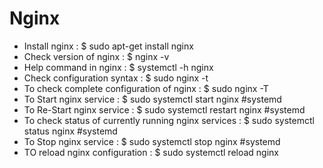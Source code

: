 # Nginx

- Install nginx : \$ sudo apt-get install nginx
- Check version of nginx : \$ nginx -v
- Help command in nginx : \$ systemctl -h nginx
- Check configuration syntax : \$ sudo nginx -t
- To check complete configuration of nginx : \$ sudo nginx -T
- To Start nginx service : \$ sudo systemctl start nginx #systemd
- To Re-Start nginx service : \$ sudo systemctl restart nginx #systemd
- To check status of currently running nginx services : \$ sudo systemctl status nginx #systemd
- To Stop nginx service : \$ sudo systemctl stop nginx #systemd
- TO reload nginx configuration : \$ sudo systemctl reload nginx
